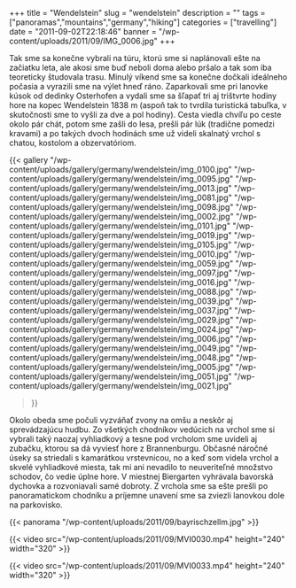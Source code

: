 +++
title = "Wendelstein"
slug = "wendelstein"
description = ""
tags = ["panoramas","mountains","germany","hiking"]
categories = ["travelling"]
date = "2011-09-02T22:18:46"
banner = "/wp-content/uploads/2011/09/IMG_0006.jpg"
+++

Tak sme sa konečne vybrali na túru, ktorú sme si naplánovali ešte na začiatku leta, ale akosi sme buď neboli doma alebo pršalo a tak som iba teoreticky študovala trasu. Minulý víkend
sme sa konečne dočkali ideálneho počasia a vyrazili sme na výlet hneď ráno. Zaparkovali sme pri
lanovke kúsok od dedinky Osterhofen a vydali sme sa šľapať tri aj trištvrte hodiny hore na kopec
Wendelstein 1838 m (aspoň tak to tvrdila turistická tabuľka, v skutočnosti sme to vyšli za dve a
pol hodiny). Cesta viedla chvíľu po ceste okolo pár chát, potom sme zašli do lesa, prešli pár lúk
(tradične pomedzi kravami) a po takých dvoch hodinách sme už videli skalnatý vrchol s chatou,
kostolom a obzervatóriom.

{{< gallery
    "/wp-content/uploads/gallery/germany/wendelstein/img_0100.jpg"
    "/wp-content/uploads/gallery/germany/wendelstein/img_0095.jpg"
    "/wp-content/uploads/gallery/germany/wendelstein/img_0013.jpg"
    "/wp-content/uploads/gallery/germany/wendelstein/img_0081.jpg"
    "/wp-content/uploads/gallery/germany/wendelstein/img_0098.jpg"
    "/wp-content/uploads/gallery/germany/wendelstein/img_0002.jpg"
    "/wp-content/uploads/gallery/germany/wendelstein/img_0101.jpg"
    "/wp-content/uploads/gallery/germany/wendelstein/img_0019.jpg"
    "/wp-content/uploads/gallery/germany/wendelstein/img_0105.jpg"
    "/wp-content/uploads/gallery/germany/wendelstein/img_0010.jpg"
    "/wp-content/uploads/gallery/germany/wendelstein/img_0059.jpg"
    "/wp-content/uploads/gallery/germany/wendelstein/img_0097.jpg"
    "/wp-content/uploads/gallery/germany/wendelstein/img_0016.jpg"
    "/wp-content/uploads/gallery/germany/wendelstein/img_0088.jpg"
    "/wp-content/uploads/gallery/germany/wendelstein/img_0039.jpg"
    "/wp-content/uploads/gallery/germany/wendelstein/img_0037.jpg"
    "/wp-content/uploads/gallery/germany/wendelstein/img_0029.jpg"
    "/wp-content/uploads/gallery/germany/wendelstein/img_0024.jpg"
    "/wp-content/uploads/gallery/germany/wendelstein/img_0006.jpg"
    "/wp-content/uploads/gallery/germany/wendelstein/img_0049.jpg"
    "/wp-content/uploads/gallery/germany/wendelstein/img_0048.jpg"
    "/wp-content/uploads/gallery/germany/wendelstein/img_0005.jpg"
    "/wp-content/uploads/gallery/germany/wendelstein/img_0051.jpg"
    "/wp-content/uploads/gallery/germany/wendelstein/img_0021.jpg"
>}}

Okolo obeda sme počuli vyzváňať zvony na omšu a neskôr aj sprevádzajúcu hudbu. Zo všetkých chodníkov
vedúcich na vrchol sme si vybrali taký naozaj vyhliadkový a tesne pod vrcholom sme uvideli aj
zubačku, ktorou sa dá vyviesť hore z Brannenburgu. Občasné náročné úseky sa striedali s kamarátkou
vrstevnicou, no a keď som videla vrchol a skvelé vyhliadkové miesta, tak mi ani nevadilo to
neuveriteľné množstvo schodov, čo vedie úplne hore. V miestnej Biergarten vyhrávala bavorská
dychovka a rozvoniavali samé dobroty. Z vrchola sme sa ešte prešli po panoramatickom chodníku a
príjemne unavení sme sa zviezli lanovkou dole na parkovisko.

{{< panorama "/wp-content/uploads/2011/09/bayrischzellm.jpg"  >}}


{{< video src="/wp-content/uploads/2011/09/MVI0030.mp4" height="240" width="320" >}}



{{< video src="/wp-content/uploads/2011/09/MVI0033.mp4" height="240" width="320" >}}

